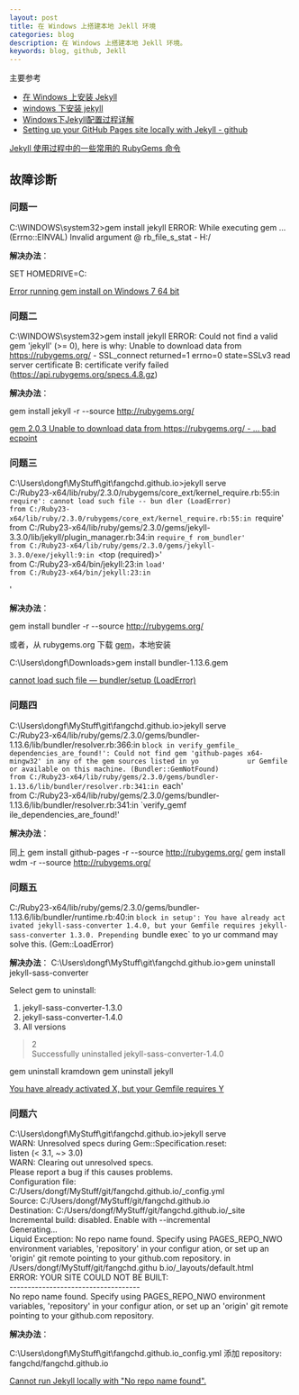 ```yaml
---
layout: post
title: 在 Windows 上搭建本地 Jekll 环境
categories: blog
description: 在 Windows 上搭建本地 Jekll 环境。
keywords: blog, github, Jekll
---
```


主要参考

* [在 Windows 上安装 Jekyll](http://cn.yizeng.me/2013/05/10/setup-jekyll-on-windows/)
* [windows 下安装 jekyll](http://jingyan.baidu.com/article/925f8cb8f6422ac0dde056ee.html)
* [Windows下Jekyll配置过程详解](http://www.open-open.com/lib/view/open1414478737606.html)
* [Setting up your GitHub Pages site locally with Jekyll - github](https://help.github.com/articles/setting-up-your-github-pages-site-locally-with-jekyll/)


[Jekyll 使用过程中的一些常用的 RubyGems 命令](http://cn.yizeng.me/2013/05/17/quick-rubygems-command-references-for-jekyll/)


## 故障诊断

### 问题一
C:\WINDOWS\system32>gem install jekyll
ERROR:  While executing gem ... (Errno::EINVAL)
    Invalid argument @ rb_file_s_stat - H:/

**解决办法**：

SET HOMEDRIVE=C:

[Error running gem install on Windows 7 64 bit](http://stackoverflow.com/questions/4987300/error-running-gem-install-on-windows-7-64-bit)


### 问题二
C:\WINDOWS\system32>gem install jekyll
ERROR:  Could not find a valid gem 'jekyll' (>= 0), here is why:
          Unable to download data from https://rubygems.org/ - SSL_connect returned=1 errno=0 state=SSLv3 read server certificate B: certificate verify failed (https://api.rubygems.org/specs.4.8.gz)

**解决办法**：

gem install jekyll -r --source http://rubygems.org/

[gem 2.0.3 Unable to download data from https://rubygems.org/ - ... bad ecpoint](https://github.com/rubygems/rubygems/issues/515)

### 问题三 
C:\Users\dongf\MyStuff\git\fangchd.github.io>jekyll serve                                                     
C:/Ruby23-x64/lib/ruby/2.3.0/rubygems/core_ext/kernel_require.rb:55:in `require': cannot load such file -- bun
dler (LoadError)                                                                                              
        from C:/Ruby23-x64/lib/ruby/2.3.0/rubygems/core_ext/kernel_require.rb:55:in `require'                 
        from C:/Ruby23-x64/lib/ruby/gems/2.3.0/gems/jekyll-3.3.0/lib/jekyll/plugin_manager.rb:34:in `require_f
rom_bundler'                                                                                                  
        from C:/Ruby23-x64/lib/ruby/gems/2.3.0/gems/jekyll-3.3.0/exe/jekyll:9:in `<top (required)>'           
        from C:/Ruby23-x64/bin/jekyll:23:in `load'                                                            
        from C:/Ruby23-x64/bin/jekyll:23:in `<main>'  

**解决办法**：

gem install bundler -r --source http://rubygems.org/

或者，从 rubygems.org 下载 [gem](https://rubygems.org/gems/bundler)，本地安装

C:\Users\dongf\Downloads>gem install bundler-1.13.6.gem

[cannot load such file — bundler/setup (LoadError)](http://stackoverflow.com/questions/19061774/cannot-load-such-file-bundler-setup-loaderror#answer-34575728)

### 问题四
C:\Users\dongf\MyStuff\git\fangchd.github.io>jekyll serve                                                                
C:/Ruby23-x64/lib/ruby/gems/2.3.0/gems/bundler-1.13.6/lib/bundler/resolver.rb:366:in `block in verify_gemfile_           
dependencies_are_found!': Could not find gem 'github-pages x64-mingw32' in any of the gem sources listed in yo           
ur Gemfile or available on this machine. (Bundler::GemNotFound)                                                          
        from C:/Ruby23-x64/lib/ruby/gems/2.3.0/gems/bundler-1.13.6/lib/bundler/resolver.rb:341:in `each'                 
        from C:/Ruby23-x64/lib/ruby/gems/2.3.0/gems/bundler-1.13.6/lib/bundler/resolver.rb:341:in `verify_gemf           
ile_dependencies_are_found!'                                     

**解决办法**：

同上
gem install github-pages -r --source http://rubygems.org/
gem install wdm -r --source http://rubygems.org/

### 问题五
C:/Ruby23-x64/lib/ruby/gems/2.3.0/gems/bundler-1.13.6/lib/bundler/runtime.rb:40:in `block in setup': You have already act
ivated jekyll-sass-converter 1.4.0, but your Gemfile requires jekyll-sass-converter 1.3.0. Prepending `bundle exec` to yo
ur command may solve this. (Gem::LoadError)  


**解决办法**：
C:\Users\dongf\MyStuff\git\fangchd.github.io>gem uninstall jekyll-sass-converter                                         
                                                                                                                         
Select gem to uninstall:                                                                                                 
 1. jekyll-sass-converter-1.3.0                                                                                          
 2. jekyll-sass-converter-1.4.0                                                                                          
 3. All versions                                                                                                         
> 2     
Successfully uninstalled jekyll-sass-converter-1.4.0                                                                     

gem uninstall kramdown
gem uninstall jekyll 

[You have already activated X, but your Gemfile requires Y](http://stackoverflow.com/questions/6317980/you-have-already-activated-x-but-your-gemfile-requires-y)


### 问题六
C:\Users\dongf\MyStuff\git\fangchd.github.io>jekyll serve                                                                
WARN: Unresolved specs during Gem::Specification.reset:                                                                  
      listen (< 3.1, ~> 3.0)                                                                                             
WARN: Clearing out unresolved specs.                                                                                     
Please report a bug if this causes problems.                                                                             
Configuration file: C:/Users/dongf/MyStuff/git/fangchd.github.io/_config.yml                                             
            Source: C:/Users/dongf/MyStuff/git/fangchd.github.io                                                         
       Destination: C:/Users/dongf/MyStuff/git/fangchd.github.io/_site                                                   
 Incremental build: disabled. Enable with --incremental                                                                  
      Generating...                                                                                                      
  Liquid Exception: No repo name found. Specify using PAGES_REPO_NWO environment variables, 'repository' in your configur
ation, or set up an 'origin' git remote pointing to your github.com repository. in /Users/dongf/MyStuff/git/fangchd.githu
b.io/_layouts/default.html                                                                                               
             ERROR: YOUR SITE COULD NOT BE BUILT:                                                                        
                    ------------------------------------                                                                 
                    No repo name found. Specify using PAGES_REPO_NWO environment variables, 'repository' in your configur
ation, or set up an 'origin' git remote pointing to your github.com repository.      

**解决办法**：

C:\Users\dongf\MyStuff\git\fangchd.github.io\_config.yml
添加
repository: fangchd/fangchd.github.io

[Cannot run Jekyll locally with "No repo name found".](https://github.com/jekyll/jekyll/issues/4705#issuecomment-200991736)




